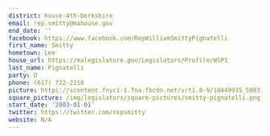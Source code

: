 ```yaml
---
district: house-4th-berkshire
email: rep.smitty@mahouse.gov
end_date: ''
facebook: https://www.facebook.com/RepWilliamSmittyPignatelli
first_name: Smitty
hometown: Lee
house_url: https://malegislature.gov/Legislators/Profile/WSP1
last_name: Pignatelli
party: D
phone: (617) 722-2210
picture: https://scontent.fnyc1-1.fna.fbcdn.net/v/t1.0-9/10449935_508312809301820_7221408503930644176_n.jpg?_nc_cat=102&_nc_ht=scontent.fnyc1-1.fna&oh=690719ef3d9182c231b9d26ee4250894&oe=5C91E3DB
square_picture: /img/legislators/square-pictures/smitty-pignatelli.png
start_date: '2003-01-01'
twitter: https://twitter.com/repsmitty
website: N/A
---
```

